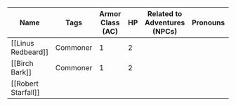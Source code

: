 | Name                | Tags     | Armor Class (AC) | HP  | Related to Adventures (NPCs) | Pronouns | Related to Locations | Treasure |
| ------------------- | -------- | ---------------- | --- | ---------------------------- | -------- | -------------------- | -------- |
| [[Linus Redbeard]]  | Commoner | 1                | 2   |                              |          |                      |          |
| [[Birch Bark]]      | Commoner | 1                | 2   |                              |          |                      |          |
| [[Robert Starfall]] |          |                  |     |                              |          |                      |          |